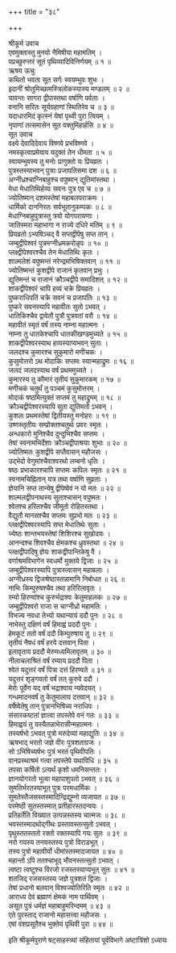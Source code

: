 +++
title = "३८"

+++

श्रीकूर्म उवाच  
एवमुक्तास्तु मुनयो नैमिषीया महामतिम् ।  
पप्रच्छुरुत्तरं सूतं पृथिव्यादिविनिर्णयम् ॥ १ ॥  
ऋषय ऊचुः  
कथितो भवता सूत सर्गः स्वयम्भुवः शुभः ।  
इदानीं श्रोतुमिच्छामस्त्रिलोकस्यास्य मण्डलम् ॥ २ ॥  
यावन्तः सागरा द्वीपास्तथा वर्षाणि पर्वताः ।  
वनानि सरितः सूर्यग्रहाणां स्थितिरेव च ॥ ३ ॥  
यदाधारमिदं कृत्स्नं येषां पृथ्वी पुरा त्वियम् ।  
नृपाणां तत्समासेन सूत वक्तुमिहार्हसि ॥ ४ ॥  
सूत उवाच  
वक्ष्ये देवादिदेवाय विष्णवे प्रभविष्णवे ।  
नमस्कृत्वाप्रमेयाय यदुक्तं तेन धीमता ॥ ५ ॥  
स्वायम्भुवस्य तु मनोः प्रागुक्तो यः प्रियव्रतः ।  
पुत्रस्तस्याभवन् पुत्राः प्रजापतिसमा दश ॥ ६ ॥  
अग्नीध्रश्चाग्निबाहुश्च वपुष्मान् द्युतिमांस्तथा ।  
मेधा मेधातिथिर्हव्यः सवनः पुत्र एव च ॥ ७ ॥  
ज्योतिष्मान् दशमस्तेषां महाबलपराक्रमः ।  
धार्मिको दाननिरतः सर्वभूतानुकम्पकः ॥ ८ ॥  
मेधाग्निबाहुपुत्रास्तु त्रयो योगपरायणाः ।  
जातिस्मरा महाभागा न राज्ये दधिरे मतिम् ॥ ९ ॥  
प्रियव्रतो ऽभ्यषिञ्चद् वै सप्तद्वीपेषु सप्त तान् ।  
जम्बुद्वीपेश्वरं पुत्रमग्नीध्रमकरोन्नृपः ॥ १० ॥  
प्लक्ष्द्वीपेश्वरश्चैव तेन मेधातिथिः कृतः ।  
शाल्मलेशं वपुष्मन्तं नरेन्द्रमभिषिक्तवान् ॥ ११ ॥  
ज्योतिष्मन्तं कुशद्वीपे राजानं कृतवान् प्रभुः ।  
द्युतिमन्तं च राजानं क्रौञ्चद्वीपे समादिशत् ॥ १२ ॥  
शाकद्वीपेश्वरं चापि हव्यं चक्रे प्रियव्रतः ।  
पुष्कराधिपतिं चक्रे सवनं च प्रजापतिः ॥ १३ ॥  
पुष्करे सवनस्यापि महावीतः सुतो ऽभवत् ।  
धातिकिश्चैव द्वावेतौ पुत्रौ पुत्रवतां वरौ ॥ १४ ॥  
महावीतं स्मृतं वर्षं तस्य नाम्ना महात्मनः ।  
नाम्ना तु धातकेश्चापि धातकीखण्डमुच्यते ॥ १५ ॥  
शाकद्वीपेश्वरस्याथ हव्यस्याप्यभवन् सुताः ।  
जलदश्च कुमारश्च सुकुमारो मणीचकः ।  
कुसुमोत्तरो ऽथ मोदाकिः सप्तमः स्यान्महाद्रुमः ॥ १६ ॥  
जलदं जलदस्याथ वर्षं प्रथममुच्यते ।  
कुमारस्य तु कौमारं तृतीयं सुकुमारकम् ॥ १७ ॥  
मणीचकं चतुर्थं तु पञ्चमं कुसुमोत्तरम् ।  
मोदाकं षष्ठमित्युक्तं सप्तमं तु महाद्रुमम् ॥ १८ ॥  
क्रौञ्चद्वीपेश्वरस्यापि सुता द्युतिमतो ऽभवन् ।  
कुशलः प्रथमस्तेषां द्वितीयस्तु मनोहरः ॥ १९ ॥  
उष्णस्तृतीयः सम्प्रोक्तश्चतुर्थः प्रवरः स्मृतः ।  
अन्धकारो मुनिश्चैव दुन्दुभिश्चैव सप्तमः ।  
तेषां स्वनामभिर्देशाः क्रौञ्चद्वीपाश्रयाः शुभाः ॥ २० ॥  
ज्योतिष्मतः कुशद्वीपे सप्तैवासन् महौजसः ।  
उद्भेदो वेणुमांश्चैवाश्वरथो लम्बनो धृतिः ।  
षष्ठः प्रभाकारश्चापि सप्तमः कपिलः स्मृतः ॥ २१ ॥  
स्वनामचिह्नितान् यत्र तथा वर्षाणि सुव्रताः ।  
ज्ञेयानि सप्त तान्येषु द्वीपेष्वेवं न यो मतः ॥ २२ ॥  
शाल्मलद्वीपनाथस्य सुताश्चासन् वपुष्मतः ।  
श्वेतश्च हरितश्चैव जीमूतो रोहितस्तथा ।  
वैद्युतौ मानसश्चैव सप्तमः सुप्रभो मतः ॥ २३ ॥  
प्लक्षद्वीपेश्वरस्यापि सप्त मेधातिथेः सुताः ।  
ज्येष्ठः शान्तभयस्तेषां शिशिरश्च सुखोदयः ।  
आनन्दश्च शिवश्चैव क्षेमकश्च ध्रुवस्तथा ॥ २४ ॥  
प्लक्षद्वीपादिषु ज्ञेयः शाकद्वीपान्तिकेषु वै ।  
वर्णाश्रमविभागेन स्वधर्मो मुक्तये द्विजाः ॥ २५ ॥  
जम्बुद्वीपेश्वरस्यापि पुत्रास्त्वासन् महाबलाः ।  
अग्नीध्रस्य द्विजश्रेष्ठास्तन्नामानि निबोधत ॥ २६ ॥  
नाभिः किम्पुरुषश्चैव तथा हरिरिलावृतः ।  
रम्यो हिरण्वांश्च कुरुर्भद्राश्वः केतुमाहलकः ॥ २७ ॥  
जम्बुद्वीपेश्वरो राजा स चाग्नीध्रो महामतिः ।  
विभज्य नवधा तेभ्यो यथान्यायं ददौ पुनः ॥ २८ ॥  
नाभेस्तु दक्षिणं वर्षं हिमाह्वं प्रददौ पुनः ।  
हेमकूटं ततो वर्षं ददौ किम्पुरुषाय तु ॥ २९ ॥  
तृतीयं नैषधं वर्षं हरये दत्तवान् पिता ।  
इलावृताय प्रददौ मेरुमध्यमिलावृतम् ॥ ३० ॥  
नीलाचलाश्रितं वर्षं रम्याय प्रददौ पिता ।  
श्वेतं यदुत्तरं वर्षं पित्रा दत्तं हिरण्वते ॥ ३१ ॥  
यदुत्तरं शृङ्गवतो वर्षं तत् कुरुवे ददौ ।  
मेरोः पूर्वेण यद् वर्षं भद्राश्वाय न्यवेदयत् ।  
गन्धमादनवर्षं तु केतुमालाय दत्तवान् ॥ ३२ ॥  
वर्षेष्वेतेषु तान् पुत्रानभिषिच्य नराधिपः ।  
संसारकष्टतां ज्ञात्वा तपस्तेपे वनं गतः ॥ ३३ ॥  
हिमाह्वयं तु यस्यैतन्नाभेरासीन्महात्मनः ।  
तस्यर्षभो ऽभवत् पुत्रो मरुदेव्यां महाद्युतिः ॥ ३४ ॥  
ऋषभाद् भरतो जज्ञे वीरः पुत्रशताग्रजः ।  
सो ऽभिषिच्यर्षभः पुत्रं भरतं पृथिवीपतिः ।  
वानप्रस्थाश्रमं गत्वा तपस्तेपे यथाविधि ॥ ३५ ॥  
तपसा कर्षितो ऽत्यर्थं कृशो धमनिसन्ततः ।  
ज्ञानयोगरतो भूत्वा महापाशुपतो ऽभवत् ॥ ३६ ॥  
सुमतिर्भरतस्याभूत् पुत्रः परमधार्मिकः ।  
सुमतेस्तैजसस्तस्मादिन्द्रिद्युम्नो व्यजायत ॥ ३७ ॥  
परमेष्ठी सुतस्तस्मात् प्रतीहारस्तदन्वयः ।  
प्रतिहर्तेति विख्यात उत्पन्नस्तस्य चात्मजः ॥ ३८ ॥  
भवस्तस्मादथोद्गीथः प्रस्तावस्तत्सुतो ऽभवत् ।  
पृथुस्ततस्ततो रक्तो रक्तस्यापि गयः सुतः ॥ ३९ ॥  
नरो गयस्य तनयस्तस्य पुत्रो विराडभूत् ।  
तस्य पुत्रो महावीर्यो धीमांस्तस्मादजायत ॥ ४० ॥  
महान्तो ऽपि ततश्चाभूद् भौवनस्तत्सुतो ऽभवत् ।  
त्वष्टा त्वष्टुश्च विरजो रजस्तस्याप्यभूत् सुतः ॥ ४१ ॥  
शतजिद् रजसस्तस्य जज्ञे पुत्रशतं द्विजाः ।  
तेषां प्रधानो बलवान् विश्वज्योतिरिति स्मृतः ॥ ४२ ॥  
आराध्य देवं ब्रह्माणं क्षेमकं नाम पार्थिवम् ।  
असूत पुत्रं धर्मज्ञं महाबाहुमरिन्दमम् ॥ ४३ ॥  
एते पुरस्ताद् राजानो महासत्त्वा महौजसः ।  
एषां वंशप्रसूतैश्च भुक्तेयं पृथिवी पुरा ॥ ४४ ॥  
    
इति श्रीकूर्मपुराणे षट्साहस्त्र्यां संहितायां पूर्वविभागे अष्टात्रिंशो ऽध्यायः
